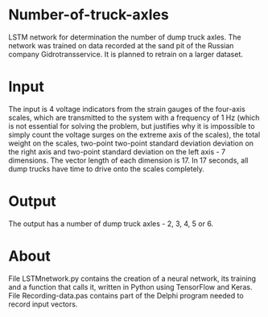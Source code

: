 # Number-of-truck-axles
 LSTM network for determination the number of dump truck axles.
 The network was trained on data recorded at the sand pit of the Russian company Gidrotransservice. It is planned to retrain on a larger dataset.
# Input
 The input is 4 voltage indicators from the strain gauges of the four-axis scales, which are transmitted to the system with a frequency of 1 Hz (which is not essential for solving the problem, but justifies why it is impossible to simply count the voltage surges on the extreme axis of the scales), the total weight on the scales,  two-point two-point standard deviation deviation on the right axis and two-point standard deviation on the left axis - 7 dimensions. The vector length of each dimension is 17. In 17 seconds, all dump trucks have time to drive onto the scales completely.
# Output
 The output has a number of dump truck axles - 2, 3, 4, 5 or 6.

# About
File LSTMnetwork.py contains the creation of a neural network, its training and a function that calls it, written in Python using TensorFlow and Keras.
File Recording-data.pas contains part of the Delphi program needed to record input vectors.
